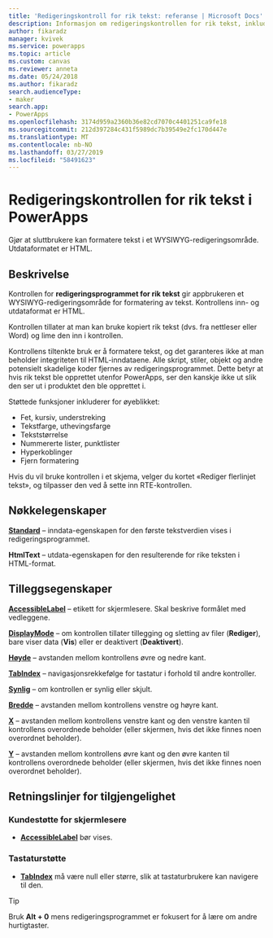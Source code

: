 ```yaml
---
title: 'Redigeringskontroll for rik tekst: referanse | Microsoft Docs'
description: Informasjon om redigeringskontrollen for rik tekst, inkludert egenskaper og eksempler
author: fikaradz
manager: kvivek
ms.service: powerapps
ms.topic: article
ms.custom: canvas
ms.reviewer: anneta
ms.date: 05/24/2018
ms.author: fikaradz
search.audienceType:
- maker
search.app:
- PowerApps
ms.openlocfilehash: 3174d959a2360b36e82cd7070c4401251ca9fe18
ms.sourcegitcommit: 212d397284c431f5989dc7b39549e2fc170d447e
ms.translationtype: MT
ms.contentlocale: nb-NO
ms.lasthandoff: 03/27/2019
ms.locfileid: "58491623"
---
```

# <a name="rich-text-editor-control-in-powerapps"></a>Redigeringskontrollen for rik tekst i PowerApps
Gjør at sluttbrukere kan formatere tekst i et WYSIWYG-redigeringsområde.  Utdataformatet er HTML.

## <a name="description"></a>Beskrivelse
Kontrollen for **redigeringsprogrammet for rik tekst** gir appbrukeren et WYSIWYG-redigeringsområde for formatering av tekst.  Kontrollens inn- og utdataformat er HTML.

Kontrollen tillater at man kan bruke kopiert rik tekst (dvs. fra nettleser eller Word) og lime den inn i kontrollen.  

Kontrollens tiltenkte bruk er å formatere tekst, og det garanteres ikke at man beholder integriteten til HTML-inndataene.  Alle skript, stiler, objekt og andre potensielt skadelige koder fjernes av redigeringsprogrammet.  Dette betyr at hvis rik tekst ble opprettet utenfor PowerApps, ser den kanskje ikke ut slik den ser ut i produktet den ble opprettet i.

Støttede funksjoner inkluderer for øyeblikket:
- Fet, kursiv, understreking
- Tekstfarge, uthevingsfarge
- Tekststørrelse
- Nummererte lister, punktlister
- Hyperkoblinger
- Fjern formatering

Hvis du vil bruke kontrollen i et skjema, velger du kortet «Rediger flerlinjet tekst», og tilpasser den ved å sette inn RTE-kontrollen.

## <a name="key-properties"></a>Nøkkelegenskaper
**[Standard](properties-core.md)** – inndata-egenskapen for den første tekstverdien vises i redigeringsprogrammet.

**HtmlText** – utdata-egenskapen for den resulterende for rike teksten i HTML-format.


## <a name="additional-properties"></a>Tilleggsegenskaper
**[AccessibleLabel](properties-accessibility.md)** – etikett for skjermlesere. Skal beskrive formålet med vedleggene.

**[DisplayMode](properties-core.md)** – om kontrollen tillater tillegging og sletting av filer (**Rediger**), bare viser data (**Vis**) eller er deaktivert (**Deaktivert**).

**[Høyde](properties-size-location.md)** – avstanden mellom kontrollens øvre og nedre kant.

**[TabIndex](properties-accessibility.md)** – navigasjonsrekkefølge for tastatur i forhold til andre kontroller.

**[Synlig](properties-core.md)** – om kontrollen er synlig eller skjult.

**[Bredde](properties-size-location.md)** – avstanden mellom kontrollens venstre og høyre kant.

**[X](properties-size-location.md)** – avstanden mellom kontrollens venstre kant og den venstre kanten til kontrollens overordnede beholder (eller skjermen, hvis det ikke finnes noen overordnet beholder).

**[Y](properties-size-location.md)** – avstanden mellom kontrollens øvre kant og den øvre kanten til kontrollens overordnede beholder (eller skjermen, hvis det ikke finnes noen overordnet beholder).


## <a name="accessibility-guidelines"></a>Retningslinjer for tilgjengelighet
### <a name="screen-reader-support"></a>Kundestøtte for skjermlesere
* **[AccessibleLabel](properties-accessibility.md)** bør vises.

### <a name="keyboard-support"></a>Tastaturstøtte
* **[TabIndex](properties-accessibility.md)** må være null eller større, slik at tastaturbrukere kan navigere til den.

> [!TIP]
> Bruk **Alt + 0** mens redigeringsprogrammet er fokusert for å lære om andre hurtigtaster.